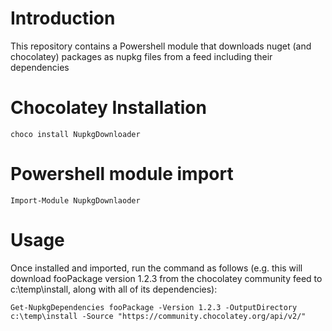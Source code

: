 # Introduction 

This repository contains a Powershell module that downloads nuget (and chocolatey) packages as nupkg files from a feed including their dependencies

# Chocolatey Installation

```
choco install NupkgDownloader
```

# Powershell module import
```
Import-Module NupkgDownlaoder
```

# Usage

Once installed and imported, run the command as follows (e.g. this will download fooPackage version 1.2.3 from the chocolatey community feed to c:\temp\install, along with all of its dependencies):

```
Get-NupkgDependencies fooPackage -Version 1.2.3 -OutputDirectory c:\temp\install -Source "https://community.chocolatey.org/api/v2/"
```

